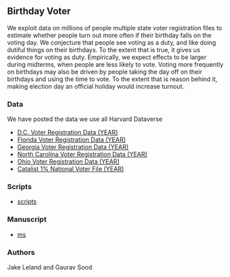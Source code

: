 ## Birthday Voter

We exploit data on millions of people multiple state voter registration files to estimate whether people turn out more often if their birthday falls on the voting day. We conjecture that people see voting as a duty, and like doing dutiful things on their birthdays. To the extent that is true, it gives us evidence for voting as duty. Empirically, we expect effects to be larger during midterms, when people are less likely to vote. Voting more frequently on birthdays may also be driven by people taking the day off on their birthdays and using the time to vote. To the extent that is reason behind it, making election day an official holiday would increase turnout. 

### Data

We have posted the data we use all Harvard Dataverse

* [D.C. Voter Registration Data (YEAR)]()
* [Florida Voter Registration Data (YEAR)]()
* [Georgia Voter Registration Data (YEAR)]()
* [North Carolina Voter Registration Data (YEAR)]()
* [Ohio Voter Registration Data (YEAR)]()
* [Catalist 1% National Voter File (YEAR)]()

### Scripts

* [scripts](scripts/)

### Manuscript

* [ms](ms/)

### Authors

Jake Leland and Gaurav Sood
